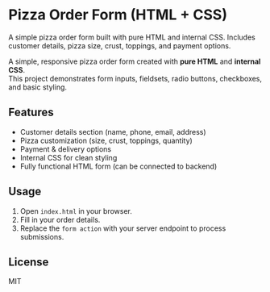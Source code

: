 # Pizza Order Form (HTML + CSS)

A simple pizza order form built with pure HTML and internal CSS. Includes customer details, pizza size, crust, toppings, and payment options.

A simple, responsive pizza order form created with **pure HTML** and **internal CSS**.  
This project demonstrates form inputs, fieldsets, radio buttons, checkboxes, and basic styling.

## Features
- Customer details section (name, phone, email, address)
- Pizza customization (size, crust, toppings, quantity)
- Payment & delivery options
- Internal CSS for clean styling
- Fully functional HTML form (can be connected to backend)

## Usage
1. Open `index.html` in your browser.
2. Fill in your order details.
3. Replace the `form action` with your server endpoint to process submissions.

## License
MIT

